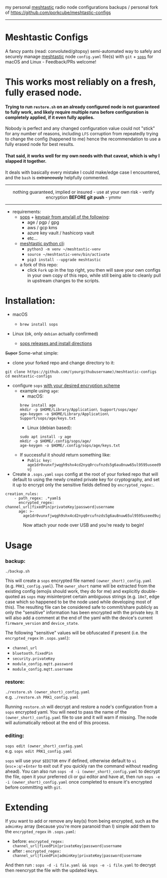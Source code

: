 my personal [meshtastic](https://meshtastic.org/) radio node configurations backups / personal fork of https://github.com/porkcube/meshtastic-configs

<hr />

# Meshtastic Configs

A fancy pants (read: convoluted/gitopsy) semi-automated way to safely and securely manage [meshtastic](https://meshtastic.org/) node `config.yaml` file(s) with `git` +
[`sops`](https://github.com/getsops/sops) for macOS and Linux - Feedback/PRs welcome!

# This works most reliably on a fresh, fully erased node.
#### Trying to run `restore.sh` on an already configured node is not guaranteed to fully work, and likely require multiple runs before configuration is completely applied, if it even fully applies.
Nobody is perfect and any changed configuration value could not "stick" for any number of reasons, including `LFS` corruption from repeatedly trying to change the config (happened to me) hence the recommendation to use a fully erased node for best results.


#### That said, it works well for my own needs with that caveat, which is why I slapped it together.
It deals with basically every mistake I could make/edge case I encountered, and the `bash` is ~~extraneously~~ helpfully commented.

<hr />
<p align="center">nothing guaranteed, implied or insured - use at your own risk - verify encryption <b>BEFORE git push</b> - ymmv</p>
<hr />


- requirements:
  - [sops](https://github.com/getsops/sops) + [keypair from any/all of the following](https://github.com/getsops/sops?tab=readme-ov-file#using-sops-yaml-conf-to-select-kms-pgp-and-age-for-new-files):
    - age / pgp / gpg
    - aws / gcp kms
    - azure key vault / hashicorp vault
    - etc...
  - [meshtastic python cli](https://meshtastic.org/docs/software/python/cli/installation/?install-python-cli=macos):
    - `python3 -m venv ~/meshtastic-venv`
    - `source ~/meshtastic-venv/bin/activate`
    - `pip3 install --upgrade meshtastic`
  - a fork of this repo:
    - click `Fork` up in the top right, you then will save your own configs in your own copy of this repo, while still being able to cleanly pull in upstream changes to the scripts.


# Installation:
- macOS
  - `brew install sops`

- Linux (ok, only `debian` actually confirmed)
  - [sops releases and install directions](https://github.com/getsops/sops/releases)

~~Super~~ Some-what simple:
- clone your forked repo and change directory to it:
```
git clone https://github.com/(yourgithubusername)/meshtastic-configs
cd meshtastic-configs
```
- configure `sops` [with your desired encryption scheme](https://github.com/getsops/sops?tab=readme-ov-file#usage)
  - example using `age`:
    - macOS:
    ```
    brew install age
    mkdir -p $HOME/Library/Application\ Support/sops/age/
    age-keygen -o $HOME/Library/Application\ Support/sops/age/keys.txt
    ```
    - Linux (debian based):
    ```
    sudo apt install -y age
    mkdir -p $HOME/.config/sops/age/
    age-keygen -o $HOME/.config/sops/age/keys.txt
    ```
  - If successful it should return something like:
    - `Public key: age1dr0vunxfjwqgh9shx4cd2nyq0rcufnzds5g6au8nuw65ul9595useed9uj`
- Create a `.sops.yaml` `sops` config at the root of your forked repo that will default to using the newly created private key for cryptography, and
set it up to encrypt only the sensitive fields defined by `encrypted_regex:`.
```
creation_rules:
    - path_regex: .*yaml$
      encrypted_regex: channel_url|fixedPin|privateKey|password|username
      age: >-
        age1dr0vunxfjwqgh9shx4cd2nyq0rcufnzds5g6au8nuw65ul9595useed9uj
```

<p align="center">Now attach your node over USB and you're ready to begin!</p>

# Usage

### backup:

`./backup.sh`

This will create a `sops` encrypted file named `(owner_short)_config.yaml` (e.g. `PRK1_config.yaml`).
The `owner_short` name will be extracted from the existing config (emojis should work, they do for me) and explicitly double-quoted as `sops` may misinterpret certain ambiguous strings (e.g. `18e7`, edge case which so happened to be the node used while developing most of this).
The resulting file can be considered safe to commit/share publicly as only the "sensitive" information has been encrypted with the private key.
It will also add a comment at the end of the yaml with the device's current `firmware_version` and `device_state`.

The following "sensitive" values will be obfuscated if present (i.e. the `encrypted_regex` in `.sops.yaml`):
- `channel_url`
- `bluetooth.fixedPin`
- `security.privateKey`
- `module_config.mqtt.password`
- `module_config.mqtt.username`


### restore:

`./restore.sh (owner_short)_config.yaml`
<br />e.g. `./restore.sh PRK1_config.yaml`

Running `restore.sh` will decrypt and restore a node's configuration from a `sops` encrypted yaml.
You will need to pass the name of the `(owner_short)_config.yaml` file to use and it will warn if missing.
The node will automatically reboot at the end of this process.


### editing:

`sops edit (owner_short)_config.yaml`
<br />e.g. `sops edit PRK1_config.yaml`

`sops` will use your `$EDITOR` env if defined, otherwise default to `vi` (`esc`+`:q!`+`Enter` to exit out if you quickly ran the command without reading ahead).
You can also run `sops -d -i (owner_short)_config.yaml` to decrypt the file, open it your preferred cli or gui editor and have at, then run
`sops -e -i (owner_short)_config.yaml` once completed to ensure it's encrypted before committing with `git`.

# Extending

If you want to add or remove any key(s) from being encrypted, such as the `adminKey` array (because you're more paranoid than I) simple add them to the `encrypted_regex` in `.sops.yaml`:
- before: `encrypted_regex: channel_url|fixedPin|privateKey|password|username`
- after : `encrypted_regex: channel_url|fixedPin|adminKey|privateKey|password|username`

And then run : `sops -d -i file.yaml && sops -e -i file.yaml` to decrypt then reencrypt the file with the updated keys.
